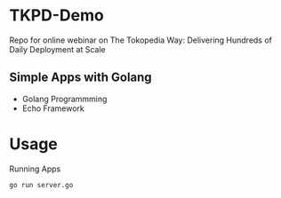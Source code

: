 # TKPD-Demo
Repo for online webinar on The Tokopedia Way: Delivering Hundreds of Daily Deployment at Scale

## Simple Apps with Golang
- Golang Programmming
- Echo Framework

# Usage
Running Apps
```
go run server.go
```
